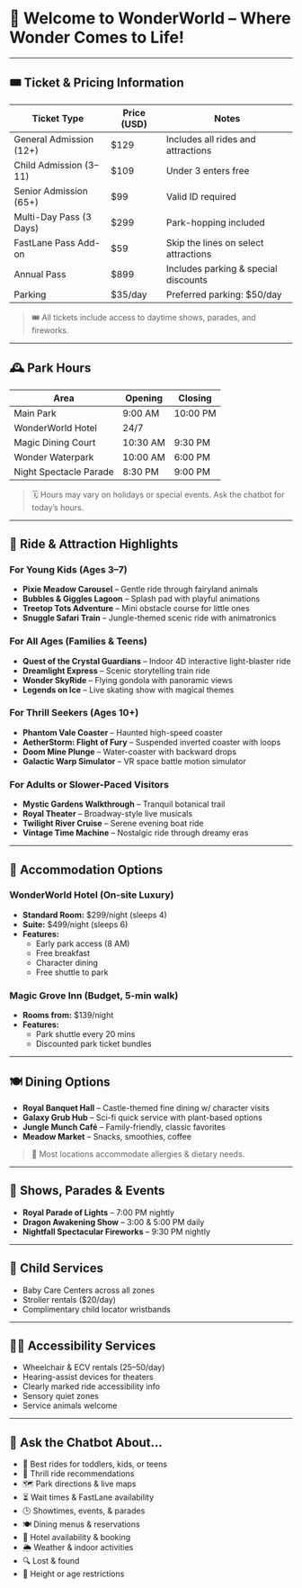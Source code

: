 # 🏰 Welcome to WonderWorld – Where Wonder Comes to Life!

---

## 🎟️ Ticket & Pricing Information

| Ticket Type             | Price (USD) | Notes                                |
| ----------------------- | ----------- | ------------------------------------ |
| General Admission (12+) | $129        | Includes all rides and attractions   |
| Child Admission (3–11)  | $109        | Under 3 enters free                  |
| Senior Admission (65+)  | $99         | Valid ID required                    |
| Multi-Day Pass (3 Days) | $299        | Park-hopping included                |
| FastLane Pass Add-on    | $59         | Skip the lines on select attractions |
| Annual Pass             | $899        | Includes parking & special discounts |
| Parking                 | $35/day     | Preferred parking: $50/day           |

> 🎟️ All tickets include access to daytime shows, parades, and fireworks.

---

## 🕰️ Park Hours

| Area                   | Opening  | Closing  |
| ---------------------- | -------- | -------- |
| Main Park              | 9:00 AM  | 10:00 PM |
| WonderWorld Hotel      | 24/7     |          |
| Magic Dining Court     | 10:30 AM | 9:30 PM  |
| Wonder Waterpark       | 10:00 AM | 6:00 PM  |
| Night Spectacle Parade | 8:30 PM  | 9:00 PM  |

> 🗓️ Hours may vary on holidays or special events. Ask the chatbot for today’s hours.

---

## 🎢 Ride & Attraction Highlights

### For Young Kids (Ages 3–7)

- **Pixie Meadow Carousel** – Gentle ride through fairyland animals
- **Bubbles & Giggles Lagoon** – Splash pad with playful animations
- **Treetop Tots Adventure** – Mini obstacle course for little ones
- **Snuggle Safari Train** – Jungle-themed scenic ride with animatronics

### For All Ages (Families & Teens)

- **Quest of the Crystal Guardians** – Indoor 4D interactive light-blaster ride
- **Dreamlight Express** – Scenic storytelling train ride
- **Wonder SkyRide** – Flying gondola with panoramic views
- **Legends on Ice** – Live skating show with magical themes

### For Thrill Seekers (Ages 10+)

- **Phantom Vale Coaster** – Haunted high-speed coaster
- **AetherStorm: Flight of Fury** – Suspended inverted coaster with loops
- **Doom Mine Plunge** – Water-coaster with backward drops
- **Galactic Warp Simulator** – VR space battle motion simulator

### For Adults or Slower-Paced Visitors

- **Mystic Gardens Walkthrough** – Tranquil botanical trail
- **Royal Theater** – Broadway-style live musicals
- **Twilight River Cruise** – Serene evening boat ride
- **Vintage Time Machine** – Nostalgic ride through dreamy eras

---

## 🏨 Accommodation Options

### WonderWorld Hotel (On-site Luxury)

- **Standard Room:** $299/night (sleeps 4)
- **Suite:** $499/night (sleeps 6)
- **Features:**
    - Early park access (8 AM)
    - Free breakfast
    - Character dining
    - Free shuttle to park

### Magic Grove Inn (Budget, 5-min walk)

- **Rooms from:** $139/night
- **Features:**
    - Park shuttle every 20 mins
    - Discounted park ticket bundles

---

## 🍽️ Dining Options

- **Royal Banquet Hall** – Castle-themed fine dining w/ character visits
- **Galaxy Grub Hub** – Sci-fi quick service with plant-based options
- **Jungle Munch Café** – Family-friendly, classic favorites
- **Meadow Market** – Snacks, smoothies, coffee

> 🍱 Most locations accommodate allergies & dietary needs.

---

## 🎉 Shows, Parades & Events

- **Royal Parade of Lights** – 7:00 PM nightly
- **Dragon Awakening Show** – 3:00 & 5:00 PM daily
- **Nightfall Spectacular Fireworks** – 9:30 PM nightly

---

## 👶 Child Services

- Baby Care Centers across all zones
- Stroller rentals ($20/day)
- Complimentary child locator wristbands

---

## 🧙‍♀️ Accessibility Services

- Wheelchair & ECV rentals ($25–$50/day)
- Hearing-assist devices for theaters
- Clearly marked ride accessibility info
- Sensory quiet zones
- Service animals welcome

---

## 🤖 Ask the Chatbot About…

- 🧒 Best rides for toddlers, kids, or teens
- 🎢 Thrill ride recommendations
- 🗺️ Park directions & live maps
- ⏳ Wait times & FastLane availability
- 🕒 Showtimes, events, & parades
- 🍽️ Dining menus & reservations
- 🏨 Hotel availability & booking
- 🌦️ Weather & indoor activities
- 🔍 Lost & found
- 📏 Height or age restrictions
